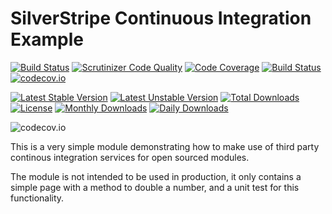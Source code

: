 # SilverStripe Continuous Integration Example
[![Build Status](https://travis-ci.org/gordonbanderson/SilverStripeExampeModuleCI.svg?branch=master)](https://travis-ci.org/gordonbanderson/SilverStripeExampeModuleCI)
[![Scrutinizer Code Quality](https://scrutinizer-ci.com/g/gordonbanderson/SilverStripeExampeModuleCI/badges/quality-score.png?b=master)](https://scrutinizer-ci.com/g/gordonbanderson/SilverStripeExampeModuleCI/?branch=master)
[![Code Coverage](https://scrutinizer-ci.com/g/gordonbanderson/SilverStripeExampeModuleCI/badges/coverage.png?b=master)](https://scrutinizer-ci.com/g/gordonbanderson/SilverStripeExampeModuleCI/?branch=master)
[![Build Status](https://scrutinizer-ci.com/g/gordonbanderson/SilverStripeExampeModuleCI/badges/build.png?b=master)](https://scrutinizer-ci.com/g/gordonbanderson/SilverStripeExampeModuleCI/build-status/master)
[![codecov.io](https://codecov.io/github/gordonbanderson/SilverStripeExampeModuleCI/coverage.svg?branch=master)](https://codecov.io/github/gordonbanderson/SilverStripeExampeModuleCI?branch=master)

[![Latest Stable Version](https://poser.pugx.org/weboftalent/mappable/version)](https://packagist.org/packages/weboftalent/mappable)
[![Latest Unstable Version](https://poser.pugx.org/weboftalent/mappable/v/unstable)](//packagist.org/packages/weboftalent/mappable)
[![Total Downloads](https://poser.pugx.org/weboftalent/mappable/downloads)](https://packagist.org/packages/weboftalent/mappable)
[![License](https://poser.pugx.org/weboftalent/mappable/license)](https://packagist.org/packages/weboftalent/mappable)
[![Monthly Downloads](https://poser.pugx.org/weboftalent/mappable/d/monthly)](https://packagist.org/packages/weboftalent/mappable)
[![Daily Downloads](https://poser.pugx.org/weboftalent/mappable/d/daily)](https://packagist.org/packages/weboftalent/mappable)

![codecov.io](https://codecov.io/github/gordonbanderson/SilverStripeExampeModuleCI/branch.svg?branch=master)

This is a very simple module demonstrating how to make use of third party
continous integration services for open sourced modules.

The module is not intended to be used in production, it only contains a simple
page with a method to double a number, and a unit test for this functionality.
